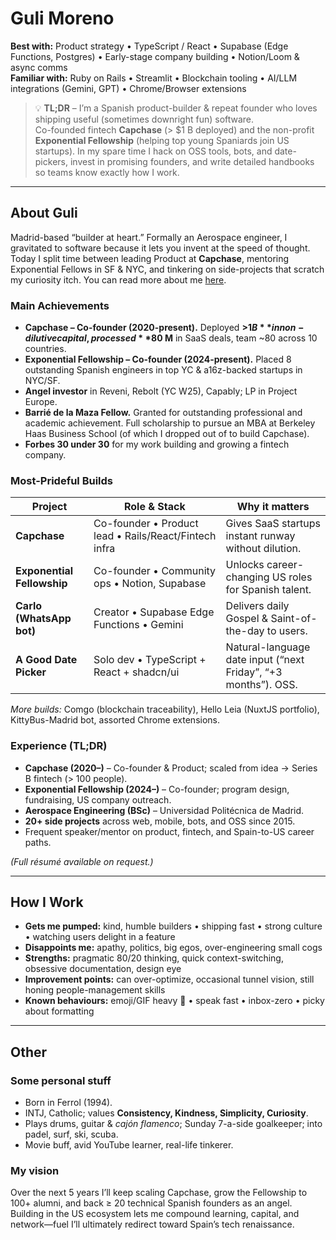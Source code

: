 # Guli Moreno

**Best with:** Product strategy • TypeScript / React • Supabase (Edge Functions, Postgres) • Early-stage company building • Notion/Loom & async comms  
**Familiar with:** Ruby on Rails • Streamlit • Blockchain tooling • AI/LLM integrations (Gemini, GPT) • Chrome/Browser extensions

> 💡 **TL;DR** – I’m a Spanish product-builder & repeat founder who loves shipping useful (sometimes downright fun) software.  
> Co-founded fintech **Capchase** (> $1 B deployed) and the non-profit **Exponential Fellowship** (helping top young Spaniards join US startups). In my spare time I hack on OSS tools, bots, and date-pickers, invest in promising founders, and write detailed handbooks so teams know exactly how I work.

---

## About Guli

Madrid-based “builder at heart.” Formally an Aerospace engineer, I gravitated to software because it lets you invent at the speed of thought. Today I split time between leading Product at **Capchase**, mentoring Exponential Fellows in SF & NYC, and tinkering on side-projects that scratch my curiosity itch. You can read more about me [here](https://www.gulipad.com/).

### Main Achievements

- **Capchase – Co-founder (2020-present).** Deployed **>$1 B** in non-dilutive capital, processed **$80 M** in SaaS deals, team ~80 across 10 countries.  
- **Exponential Fellowship – Co-founder (2024-present).** Placed 8 outstanding Spanish engineers in top YC & a16z-backed startups in NYC/SF.  
- **Angel investor** in Reveni, Rebolt (YC W25), Capably; LP in Project Europe.
- **Barrié de la Maza Fellow.** Granted for outstanding professional and academic achievement. Full scholarship to pursue an MBA at Berkeley Haas Business School (of which I dropped out of to build Capchase).
- **Forbes 30 under 30** for my work building and growing a  fintech company.

### Most-Prideful Builds

| Project | Role & Stack | Why it matters |
|---------|--------------|----------------|
| **Capchase** | Co-founder • Product lead • Rails/React/Fintech infra | Gives SaaS startups instant runway without dilution. |
| **Exponential Fellowship** | Co-founder • Community ops • Notion, Supabase | Unlocks career-changing US roles for Spanish talent. |
| **Carlo (WhatsApp bot)** | Creator • Supabase Edge Functions • Gemini | Delivers daily Gospel & Saint-of-the-day to users. |
| **A Good Date Picker** | Solo dev • TypeScript + React + shadcn/ui | Natural-language date input (“next Friday”, “+3 months”). OSS. |

*More builds:* Comgo (blockchain traceability), Hello Leia (NuxtJS portfolio), KittyBus-Madrid bot, assorted Chrome extensions.  

### Experience (TL;DR)

- **Capchase (2020–)** – Co-founder & Product; scaled from idea → Series B fintech (> 100 people).  
- **Exponential Fellowship (2024–)** – Co-founder; program design, fundraising, US company outreach.  
- **Aerospace Engineering (BSc)** – Universidad Politécnica de Madrid.  
- **20+ side projects** across web, mobile, bots, and OSS since 2015.  
- Frequent speaker/mentor on product, fintech, and Spain-to-US career paths.
  
*(Full résumé available on request.)*

---

## How I Work

- **Gets me pumped:** kind, humble builders • shipping fast • strong culture • watching users delight in a feature  
- **Disappoints me:** apathy, politics, big egos, over-engineering small cogs  
- **Strengths:** pragmatic 80/20 thinking, quick context-switching, obsessive documentation, design eye  
- **Improvement points:** can over-optimize, occasional tunnel vision, still honing people-management skills  
- **Known behaviours:** emoji/GIF heavy 🙌 • speak fast • inbox-zero • picky about formatting  

---

## Other

### Some personal stuff

- Born in Ferrol (1994).  
- INTJ, Catholic; values **Consistency, Kindness, Simplicity, Curiosity**.  
- Plays drums, guitar & *cajón flamenco*; Sunday 7-a-side goalkeeper; into padel, surf, ski, scuba.  
- Movie buff, avid YouTube learner, real-life tinkerer.  

### My vision

Over the next 5 years I’ll keep scaling Capchase, grow the Fellowship to 100+ alumni, and back ≥ 20 technical Spanish founders as an angel. Building in the US ecosystem lets me compound learning, capital, and network—fuel I’ll ultimately redirect toward Spain’s tech renaissance.

